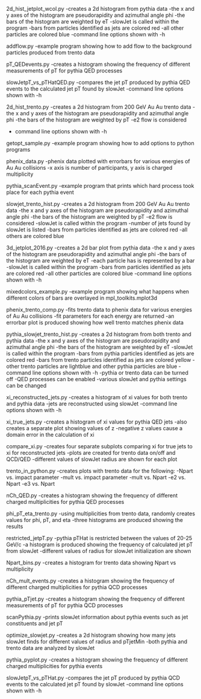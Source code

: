 
2d_hist_jetplot_wcol.py
 -creates a 2d histogram from pythia data
     -the x and y axes of the histogram are pseudorapidity and azimuthal angle phi
     -the bars of the histogram are weighted by eT
 -slowJet is called within the program
     -bars from particles identified as jets are colored red
     -all other particles are colored blue
 -command line options shown with -h

addflow.py
 -example program showing how to add flow to the background particles produced from trento data

pT_QEDevents.py
 -creates a histogram showing the frequency of different measurements of pT for pythia QED processes 

slowJetpT_vs_pTHatQED.py
 -compares the jet pT produced by pythia QED events to the calculated jet pT found by slowJet
 -command line options shown with -h

2d_hist_trento.py
 -creates a 2d histogram from 200 GeV Au Au trento data
     -the x and y axes of the histogram are pseudorapidity and azimuthal angle phi
     -the bars of the histogram are weighted by pT
 -e2 flow is considered
- command line options shown with -h	 

getopt_sample.py
 -example program showing how to add options to python programs

phenix_data.py
 -phenix data plotted with errorbars for various energies of Au Au collisions
 -x axis is number of participants, y axis is charged multiplicity

pythia_scanEvent.py
 -example program that prints which hard process took place for each pythia event

slowjet_trento_hist.py
 -creates a 2d histogram from 200 GeV Au Au trento data
     -the x and y axes of the histogram are pseudorapidity and azimuthal angle phi
     -the bars of the histogram are weighted by pT
 -e2 flow is considered
 -slowJet is called within the program
     -number of jets found by slowJet is listed
     -bars from particles identified as jets are colored red
     -all others are colored blue

3d_jetplot_2016.py
 -creates a 2d bar plot from pythia data
     -the x and y axes of the histogram are pseudorapidity and azimuthal angle phi
     -the bars of the histogram are weighted by eT
	 -each particle has is represented by a bar
 -slowJet is called within the program
     -bars from particles identified as jets are colored red
     -all other particles are colored blue
 -command line options shown with -h

mixedcolors_example.py
 -example program showing what happens when different colors of bars are overlayed in mpl_toolkits.mplot3d

phenix_trento_comp.py
 -fits trento data to phenix data for various energies of Au Au collisions
 -fit parameters for each energy are returned
 -an errorbar plot is produced showing how well trento matches phenix data

pythia_slowjet_trento_hist.py
 -creates a 2d histogram from both trento and pythia data
     -the x and y axes of the histogram are pseudorapidity and azimuthal angle phi
     -the bars of the histogram are weighted by eT
 -slowJet is called within the program
     -bars from pythia particles identified as jets are colored red
     -bars from trento particles identified as jets are colored yellow
     -other trento particles are lightblue and other pythia particles are blue
 -command line options shown with -h
      -pythia or trento data can be turned off
      -QED processes can be enabled
	  -various slowJet and pythia settings can be changed

xi_reconstructed_jets.py
 -creates a histogram of xi values for both trento and pythia data
 -jets are reconstructed using slowJet
 -command line options shown with -h

xi_true_jets.py
 -creates a histogram of xi values for pythia QED jets
 -also creates a separate plot showing values of z
 -negative z values cause a domain error in the calculation of xi

compare_xi.py
 -creates four separate subplots comparing xi for true jets to xi for reconstructed jets
 -plots are created for trento data on/off and QCD/QED
 -different values of slowJet radius are shown for each plot

trento_in_python.py
 -creates plots with trento data for the following:
     -Npart vs. impact parameter
     -mult vs. impact parameter
     -mult vs. Npart
     -e2 vs. Npart
     -e3 vs. Npart

nCh_QED.py
 -creates a histogram showing the frequency of different charged multiplicities for pythia QED processes

phi_pT_eta_trento.py
 -using multiplicities from trento data, randomly creates values for phi, pT, and eta
 -three histograms are produced showing the results

restricted_jetpT.py
 -pythia pTHat is restricted between the values of 20-25 GeV/c
 -a histogram is produced showing the frequency of calculated jet pT from slowJet
 -different values of radius for slowJet initialization are shown

Npart_bins.py
 -creates a histogram for trento data showing Npart vs multiplicity

nCh_mult_events.py
 -creates a histogram showing the frequency of different charged multiplicities for pythia QCD processes

pythia_pTjet.py
 -creates a histogram showing the frequency of different measurements of pT for pythia QCD processes

scanPythia.py
 -prints slowJet information about pythia events such as jet constituents and jet pT

optimize_slowjet.py
 -creates a 2d histogram showing how many jets slowJet finds for different values of radius and pTjetMin
 -both pythia and trento data are analyzed by slowJet

pythia_pyplot.py
 -creates a histogram showing the frequency of different charged multiplicities for pythia events

slowJetpT_vs_pTHat.py
 -compares the jet pT produced by pythia QCD events to the calculated jet pT found by slowJet
 -command line options shown with -h
